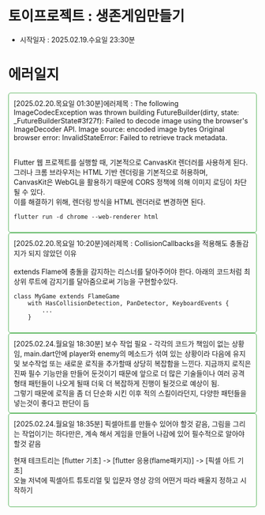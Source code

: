 # 토이프로젝트 : 생존게임만들기
- 시작일자 : 2025.02.19.수요일 23:30분


# 에러일지
<div style="border: 1px solid #4CAF50; padding: 10px; border-radius: 5px;">
[2025.02.20.목요일 01:30분]에러제목 : The following ImageCodecException was thrown building FutureBuilder<void>(dirty, state:
_FutureBuilderState<void>#3f27f):
Failed to decode image using the browser's ImageDecoder API.
Image source: encoded image bytes
Original browser error: InvalidStateError: Failed to retrieve track metadata.
<br>
<br>


Flutter 웹 프로젝트를 실행할 때, 기본적으로 CanvasKit 렌더러를 사용하게 된다.  
그러나 크롬 브라우저는 HTML 기반 렌더링을 기본적으로 허용하며,  
CanvasKit은 WebGL을 활용하기 때문에 CORS 정책에 의해 이미지 로딩이 차단될 수 있다.
<br>
이를 해결하기 위해, 렌더링 방식을 HTML 렌더러로 변경하면 된다.
```
flutter run -d chrome --web-renderer html
```
</div>

<div style="border: 1px solid #4CAF50; padding: 10px; border-radius: 5px;">
[2025.02.20.목요일 10:20분]에러제목 : CollisionCallbacks을 적용해도 충돌감지가 되지 않았던 이유
<br>
<br>
extends Flame에 충돌을 감지하는 리스너를 달아주어야 한다.
아래의 코드처럼 최상위 루트에 감지기를 달아줌으로써 기능을 구현할수있다.

```
class MyGame extends FlameGame
    with HasCollisionDetection, PanDetector, KeyboardEvents {
        ...
    }

```

</div>


<div style="border: 1px solid #4CAF50; padding: 10px; border-radius: 5px;">
[2025.02.24.월요일 18:30분] 보수 작업 필요 - 각각의 코드가 책임이 없는 상황임, main.dart안에 player와 enemy의 메소드가 섞여 있는 상황이라 다음에 유지 및 보수작업 또는 새로운 로직을  추가할때 상당히 복잡함을 느낀다.
지금까지 로직은 진짜 필수 기능만을 만들어 둔것이기 때문에 앞으로 더 많은 기술들이나 
여러 공격 형태 패턴들이 나오게 될때 더욱 더 복잡하게 진행이 될것으로 예상이 됨.
<br/>
그렇기 때문에 로직을 좀 더 단순화 시킨 이후 적의 스킬이라던지, 다양한 패턴들을 넣는것이 좋다고 판단이 듬

</div>

<div style="border: 1px solid #4CAF50; padding: 10px; border-radius: 5px;">
[2025.02.24.월요일 18:35분] 픽셀아트를 만들수 있어야 할것 같음, 그림을 그리는 작업이기는 하다만은, 계속 해서 게임을 만들어 나감에 있어 필수적으로 알아야 할것 같음
<br/>

현재 테크트리는 [flutter 기초] -> [flutter 응용(flame패키지)] -> [픽셀 아트 기초]  
오늘 저녁에 픽셀아트 튜토리얼 및 입문자 영상 강의 어떤거 따라 배울지 정하고 시작하기
</div>





